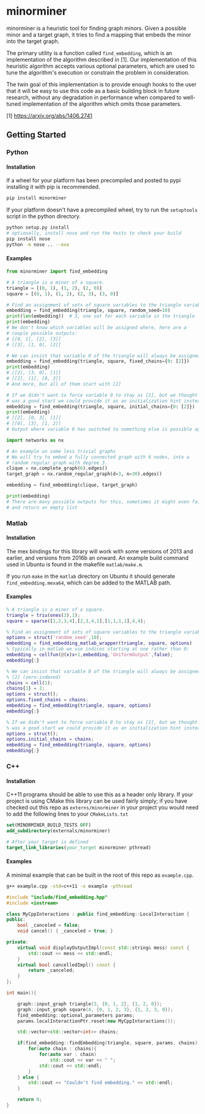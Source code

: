 minorminer
==========

minorminer is a heuristic tool for finding graph minors. Given a possible minor and a target graph, it tries to find a mapping that embeds the minor into the target graph.

The primary utility is a function called ```find_embedding```, which is an implementation of the algorithm described in [1].  Our implementation of this heuristic algorithm accepts various optional parameters, which are used to tune the algorithm's execution or constrain the problem in consideration.

The twin goal of this implementation is to provide enough hooks to the user that it will be easy to use this code as a basic building block in future research, without any degradation in performance when compared to well-tuned implementation of the algorithm which omits those parameters.

[1] https://arxiv.org/abs/1406.2741


Getting Started
---------------

### Python

#### Installation
If a wheel for your platform has been precompiled and posted to pypi
installing it with pip is recommended.

```bash
pip install minorminer
```

If your platform doesn't have a precompiled wheel, try to run the `setuptools` script
in the python directory.

```bash
python setup.py install
# optionally, install nose and run the tests to check your build
pip install nose
python -m nose .. --exe
```

#### Examples
```python
from minorminer import find_embedding

# A triangle is a minor of a square.
triangle = [(0, 1), (1, 2), (2, 0)]
square = [(0, 1), (1, 2), (2, 3), (3, 0)]

# Find an assignment of sets of square variables to the triangle variables
embedding = find_embedding(triangle, square, random_seed=10)
print(len(embedding))  # 3, one set for each variable in the triangle
print(embedding)
# We don't know which variables will be assigned where, here are a
# couple possible outputs:
# [[0, 1], [2], [3]]
# [[3], [1, 0], [2]]
```
```python
# We can insist that variable 0 of the triangle will always be assigned to [2]
embedding = find_embedding(triangle, square, fixed_chains={0: [2]})
print(embedding)
# [[2], [3, 0], [1]]
# [[2], [1], [0, 3]]
# And more, but all of them start with [2]
```
```python
# If we didn't want to force variable 0 to stay as [2], but we thought that
# was a good start we could provide it as an initialization hint instead.
embedding = find_embedding(triangle, square, initial_chains={0: [2]})
print(embedding)
# [[2], [0, 3], [1]]
# [[0], [3], [1, 2]]
# Output where variable 0 has switched to something else is possible again.
```
```python
import networkx as nx

# An example on some less trivial graphs
# We will try to embed a fully connected graph with 6 nodes, into a
# random regular graph with degree 3.
clique = nx.complete_graph(6).edges()
target_graph = nx.random_regular_graph(d=3, n=30).edges()

embedding = find_embedding(clique, target_graph)

print(embedding)
# There are many possible outputs for this, sometimes it might even fail
# and return an empty list
```

### Matlab

#### Installation

The mex bindings for this library will work with some versions of 2013 and earlier,
and versions from 2016b an onward. An example build command used in Ubuntu is
found in the makefile `matlab/make.m`.

If you run `make` in the `matlab` directory on Ubuntu it should generate
`find_embedding.mexa64`, which can be added to the MATLAB path.

#### Examples
```Matlab
% A triangle is a minor of a square.
triangle = triu(ones(3),1);
square = sparse([1,2,3,4],[2,3,4,1],[1,1,1,1],4,4);

% Find an assignment of sets of square variables to the triangle variables
options = struct('random_seed',10);
embedding = find_embedding_matlab_wrapper(triangle, square, options)
% typically in matlab we use indices starting at one rather than 0:
embedding = cellfun(@(x)x+1,embedding,'UniformOutput',false);
embedding{:}
```

```Matlab
% We can insist that variable 0 of the triangle will always be assigned to
% [2] (zero-indexed)
chains = cell(1);
chains{1} = 2;
options = struct();
options.fixed_chains = chains;
embedding = find_embedding(triangle, square, options)
embedding{:}
```

```Matlab
% If we didn't want to force variable 0 to stay as [2], but we thought that
% was a good start we could provide it as an initialization hint instead.
options = struct();
options.initial_chains = chains;
embedding = find_embedding(triangle, square, options)
embedding{:}
```

### C++

#### Installation

C++11 programs should be able to use this as a header only library. If your project is using CMake this library can be used fairly simply; if you have checked out this repo as `externs/minorminer` in your project you would need to add the following lines to your `CMakeLists.txt`

```CMake
set(MINORMINER_BUILD_TESTS OFF)
add_subdirectory(externals/minorminer)

# After your target is defined
target_link_libraries(your_target minorminer pthread)
```

#### Examples

A minimal example that can be built in the root of this repo as `example.cpp`.

```bash
g++ example.cpp -std=c++11 -o example -pthread
```

```c++
#include "include/find_embedding.hpp"
#include <iostream>

class MyCppInteractions : public find_embedding::LocalInteraction {
public:
    bool _canceled = false;
    void cancel() { _canceled = true; }

private:
    virtual void displayOutputImpl(const std::string& mess) const {
        std::cout << mess << std::endl;
    }
    virtual bool cancelledImpl() const {
        return _canceled;
    }
};

int main(){

    graph::input_graph triangle(3, {0, 1, 2}, {1, 2, 0});
    graph::input_graph square(4, {0, 1, 2, 3}, {1, 2, 3, 0});
    find_embedding::optional_parameters params;
    params.localInteractionPtr.reset(new MyCppInteractions());

    std::vector<std::vector<int>> chains;

    if(find_embedding::findEmbedding(triangle, square, params, chains)) {
        for(auto chain : chains){
            for(auto var : chain)
                std::cout << var << " ";
            std::cout << std::endl;
        }
    } else {
        std::cout << "Couldn't find embedding." << std::endl;
    }

    return 0;
}
```

